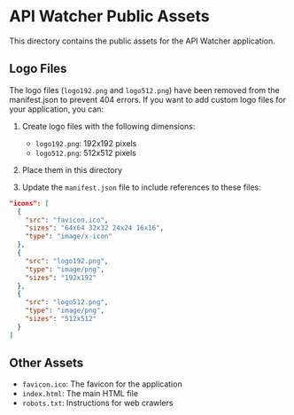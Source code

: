 # API Watcher Public Assets

This directory contains the public assets for the API Watcher application.

## Logo Files

The logo files (`logo192.png` and `logo512.png`) have been removed from the manifest.json to prevent 404 errors. If you want to add custom logo files for your application, you can:

1. Create logo files with the following dimensions:
   - `logo192.png`: 192x192 pixels
   - `logo512.png`: 512x512 pixels

2. Place them in this directory

3. Update the `manifest.json` file to include references to these files:

```json
"icons": [
  {
    "src": "favicon.ico",
    "sizes": "64x64 32x32 24x24 16x16",
    "type": "image/x-icon"
  },
  {
    "src": "logo192.png",
    "type": "image/png",
    "sizes": "192x192"
  },
  {
    "src": "logo512.png",
    "type": "image/png",
    "sizes": "512x512"
  }
]
```

## Other Assets

- `favicon.ico`: The favicon for the application
- `index.html`: The main HTML file
- `robots.txt`: Instructions for web crawlers 